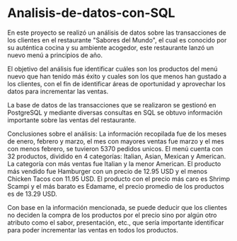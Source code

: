 # Analisis-de-datos-con-SQL

En este proyecto se realizó un análisis de datos sobre las transacciones de los clientes en el restaurante "Sabores del Mundo", el cual es conocido por su auténtica cocina y su ambiente acogedor, este restaurante lanzó un nuevo menú a principios de año.

El objetivo del análisis fue identificar cuáles son los productos del menú nuevo que han tenido más éxito y cuales son los que menos han gustado a los clientes, con el fin de identificar áreas de oportunidad y aprovechar los datos para incrementar las ventas. 

La base de datos de las transacciones que se realizaron se gestionó en PostgreSQL y mediante diversas consultas en SQL se obtuvo información importante sobre las ventas del restaurante. 

Conclusiones sobre el análisis:
La información recopilada fue de los meses de enero, febrero y marzo, el mes con mayores ventas fue marzo y el mes con menos febrero, se tuvieron 5370 pedidos unicos. 
El menú cuenta con 32 productos, dividido en 4 categorías: Italian, Asian, Mexican y American. La categoría con más ventas fue Italian y la menor American. 
El producto más vendido fue Hamburger con un precio de 12.95 USD y el menos Chicken Tacos con 11.95 USD. El producto con el precio más caro es Shrimp Scampi y el más barato es Edamame, el precio promedio de los productos es de 13.29 USD.

Con base en la información mencionada, se puede deducir que los clientes no deciden la compra de los productos por el precio sino por algún otro atributo como el sabor, presentación, etc., que sería importante identificar para poder incrementar las ventas en todos los productos. 






